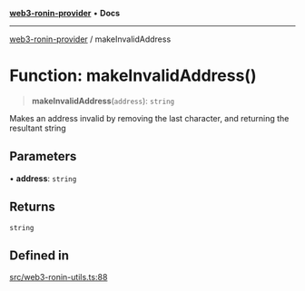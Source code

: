 [**web3-ronin-provider**](../README.md) • **Docs**

***

[web3-ronin-provider](../globals.md) / makeInvalidAddress

# Function: makeInvalidAddress()

> **makeInvalidAddress**(`address`): `string`

Makes an address invalid by removing the last character, and returning the resultant string

## Parameters

• **address**: `string`

## Returns

`string`

## Defined in

[src/web3-ronin-utils.ts:88](https://github.com/chuacw/web3-ronin-provider/blob/3fc214e27766815592deb24c85c0a23477593bed/src/web3-ronin-utils.ts#L88)
